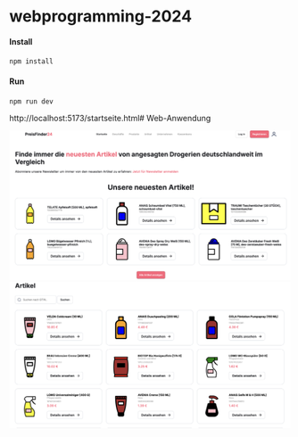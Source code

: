 # webprogramming-2024
#### Install
```shell
npm install
```

#### Run
```shell
npm run dev
```

http://localhost:5173/startseite.html# Web-Anwendung

![示例图片](./image/example.png)
![示例图片](./image/example2.png)

